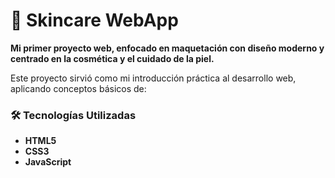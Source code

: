 # 🌟 Skincare WebApp

**Mi primer proyecto web, enfocado en maquetación con diseño moderno y centrado en la cosmética y el cuidado de la piel.**

Este proyecto sirvió como mi introducción práctica al desarrollo web, aplicando conceptos básicos de:

### 🛠️ Tecnologías Utilizadas

* **HTML5**
* **CSS3**
* **JavaScript**



